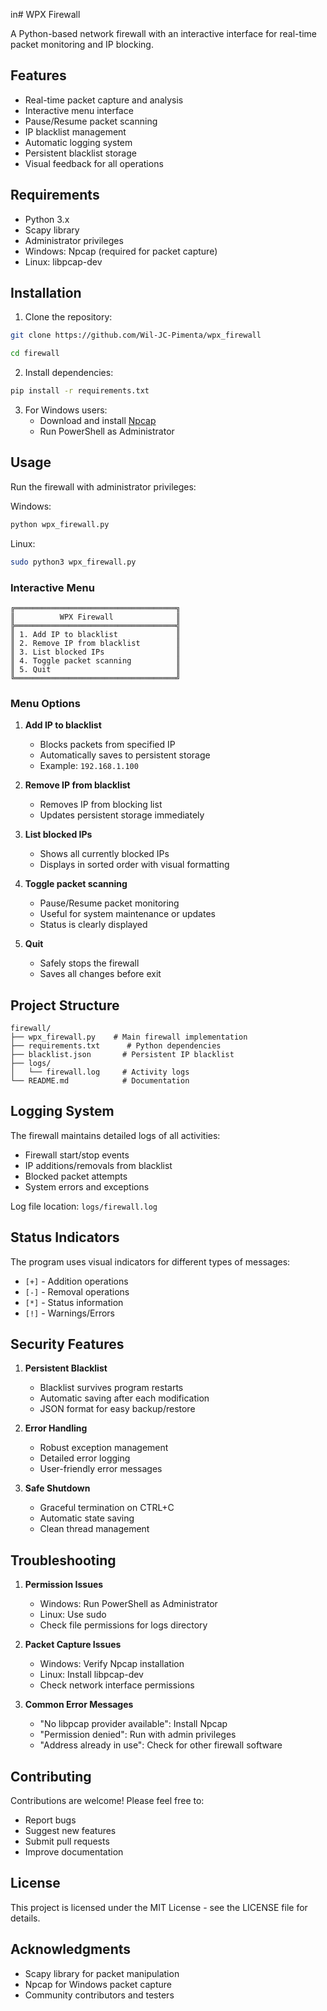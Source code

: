 in# WPX Firewall

A Python-based network firewall with an interactive interface for real-time packet monitoring and IP blocking.



## Features

- Real-time packet capture and analysis
- Interactive menu interface
- Pause/Resume packet scanning
- IP blacklist management
- Automatic logging system
- Persistent blacklist storage
- Visual feedback for all operations

## Requirements

- Python 3.x
- Scapy library
- Administrator privileges
- Windows: Npcap (required for packet capture)
- Linux: libpcap-dev

## Installation

1. Clone the repository:

```bash
git clone https://github.com/Wil-JC-Pimenta/wpx_firewall

cd firewall
```

2. Install dependencies:

```bash
pip install -r requirements.txt
```

3. For Windows users:
   - Download and install [Npcap](https://npcap.com/)
   - Run PowerShell as Administrator

## Usage

Run the firewall with administrator privileges:

Windows:

```bash
python wpx_firewall.py
```

Linux:

```bash
sudo python3 wpx_firewall.py
```

### Interactive Menu

```
╔════════════════════════════════════╗
║          WPX Firewall              ║
╠════════════════════════════════════╣
║ 1. Add IP to blacklist             ║
║ 2. Remove IP from blacklist        ║
║ 3. List blocked IPs                ║
║ 4. Toggle packet scanning          ║
║ 5. Quit                            ║
╚════════════════════════════════════╝
```

### Menu Options

1. **Add IP to blacklist**

   - Blocks packets from specified IP
   - Automatically saves to persistent storage
   - Example: `192.168.1.100`

2. **Remove IP from blacklist**

   - Removes IP from blocking list
   - Updates persistent storage immediately

3. **List blocked IPs**

   - Shows all currently blocked IPs
   - Displays in sorted order with visual formatting

4. **Toggle packet scanning**

   - Pause/Resume packet monitoring
   - Useful for system maintenance or updates
   - Status is clearly displayed

5. **Quit**
   - Safely stops the firewall
   - Saves all changes before exit

## Project Structure

```
firewall/
├── wpx_firewall.py    # Main firewall implementation
├── requirements.txt      # Python dependencies
├── blacklist.json       # Persistent IP blacklist
├── logs/
│   └── firewall.log     # Activity logs
└── README.md            # Documentation
```

## Logging System

The firewall maintains detailed logs of all activities:

- Firewall start/stop events
- IP additions/removals from blacklist
- Blocked packet attempts
- System errors and exceptions

Log file location: `logs/firewall.log`

## Status Indicators

The program uses visual indicators for different types of messages:

- `[+]` - Addition operations
- `[-]` - Removal operations
- `[*]` - Status information
- `[!]` - Warnings/Errors

## Security Features

1. **Persistent Blacklist**

   - Blacklist survives program restarts
   - Automatic saving after each modification
   - JSON format for easy backup/restore

2. **Error Handling**

   - Robust exception management
   - Detailed error logging
   - User-friendly error messages

3. **Safe Shutdown**
   - Graceful termination on CTRL+C
   - Automatic state saving
   - Clean thread management

## Troubleshooting

1. **Permission Issues**

   - Windows: Run PowerShell as Administrator
   - Linux: Use sudo
   - Check file permissions for logs directory

2. **Packet Capture Issues**

   - Windows: Verify Npcap installation
   - Linux: Install libpcap-dev
   - Check network interface permissions

3. **Common Error Messages**
   - "No libpcap provider available": Install Npcap
   - "Permission denied": Run with admin privileges
   - "Address already in use": Check for other firewall software

## Contributing

Contributions are welcome! Please feel free to:

- Report bugs
- Suggest new features
- Submit pull requests
- Improve documentation

## License

This project is licensed under the MIT License - see the LICENSE file for details.

## Acknowledgments

- Scapy library for packet manipulation
- Npcap for Windows packet capture
- Community contributors and testers
